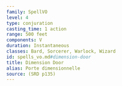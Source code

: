 ```yaml
---
family: SpellVO
level: 4
type: conjuration
casting_time: 1 action
range: 500 feet
components: V
duration: Instantaneous
classes: Bard, Sorcerer, Warlock, Wizard
id: spells_vo.md#dimension-door
title: Dimension Door
alias: Porte dimensionnelle
source: (SRD p135)
---
```


